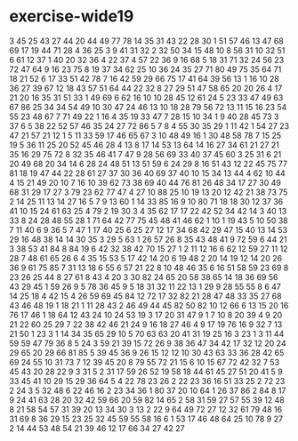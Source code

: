 # exercise-wide19
3
45
25
43
27
44
20
44
49
77
78
14
35
31
43
22
28
30
1
51
57
46
13
47
68
69
17
19
44
71
28
4
36
25
3
9
41
31
32
2
32
50
34
15
48
10
8
56
31
10
32
51
6
61
12
37
1
40
20
32
36
4
22
37
4
57
22
36
9
16
68
5
18
31
71
32
24
56
23
72
47
64
9
16
23
75
8
19
37
34
62
25
10
36
24
35
27
71
80
49
75
35
64
71
18
21
52
6
17
33
51
42
78
7
16
42
59
29
66
75
17
41
64
39
56
13
1
16
10
28
36
27
39
67
12
18
43
57
51
64
44
22
32
8
27
29
51
47
58
65
20
20
26
4
17
21
20
16
35
31
51
33
1
49
69
6
62
16
10
10
28
45
12
61
24
5
23
33
47
49
63
67
86
25
34
34
54
49
10
30
47
24
46
13
10
18
28
79
56
72
13
11
15
16
23
54
55
23
48
67
7
71
49
22
1
16
4
35
19
33
47
7
28
15
10
34
1
9
40
28
45
73
3
37
6
5
38
22
52
57
46
35
24
27
72
86
5
7
8
4
55
30
35
29
1
11
42
1
54
27
23
47
21
57
21
12
1
5
11
33
59
17
46
65
67
3
10
48
49
16
1
30
48
58
78
7
15
25
19
5
36
11
25
20
52
45
46
28
4
13
8
17
14
53
13
64
14
16
27
34
61
21
27
21
35
16
29
75
72
8
32
35
46
41
7
47
9
28
56
69
33
40
37
45
60
3
25
31
6
21
20
49
68
20
34
14
6
28
24
48
51
13
51
59
6
24
29
8
16
51
43
12
22
45
75
77
81
18
19
47
44
22
28
61
27
37
30
36
40
69
37
40
10
15
34
13
44
4
62
10
44
4
15
21
49
20
10
7
16
10
39
62
73
38
69
40
44
76
81
26
48
34
17
27
30
49
68
31
29
17
27
3
79
23
62
77
47
4
27
10
88
25
10
19
13
20
12
42
21
38
73
75
2
14
25
11
13
14
27
16
5
7
9
13
60
1
14
33
85
16
9
10
80
71
18
18
30
12
37
36
41
10
15
24
61
63
25
4
79
2
19
30
3
4
35
62
17
17
22
42
52
34
42
14
3
40
13
33
8
24
28
48
55
28
1
71
64
42
77
75
45
48
41
46
62
1
10
1
19
43
5
10
50
38
7
11
40
6
9
36
5
7
47
1
17
40
25
6
25
27
12
17
34
68
42
29
47
15
40
13
14
53
29
16
48
38
14
14
30
35
3
29
5
63
1
26
57
26
8
35
43
48
41
9
72
59
6
44
21
3
38
53
41
84
8
84
19
6
42
32
38
42
70
15
27
1
2
11
12
16
6
62
12
59
27
11
12
28
7
48
61
65
26
6
4
35
15
53
5
17
42
14
20
6
19
48
2
20
14
19
12
14
20
26
36
9
61
75
85
7
31
13
18
6
55
6
57
21
22
8
10
48
46
35
6
16
51
58
59
23
69
8
23
26
25
44
8
27
61
8
43
4
20
3
30
82
24
65
20
58
38
65
14
18
36
69
56
43
29
45
1
59
26
9
5
78
36
45
9
5
18
31
32
11
22
13
1
29
9
28
55
55
8
6
47
14
25
18
4
42
15
4
26
59
69
45
84
12
72
17
32
82
21
28
47
48
33
35
27
68
43
46
48
19
1
18
21
1
11
28
43
2
46
49
44
45
82
50
82
10
12
66
6
13
15
20
16
76
17
46
1
18
64
12
43
24
10
24
53
19
3
17
20
31
47
9
1
7
10
8
20
39
4
9
20
21
22
60
25
29
7
22
38
42
46
21
24
9
16
18
27
46
4
9
17
19
76
16
9
32
7
13
21
50
1
23
3
1
14
34
35
65
29
10
5
70
63
63
20
41
31
19
25
16
3
23
1
3
11
44
59
59
47
79
36
8
5
24
3
59
21
39
15
72
26
9
38
36
47
34
42
17
32
12
20
24
29
65
20
29
66
81
85
5
39
45
36
9
26
15
12
12
10
30
43
63
33
36
28
42
65
69
24
55
10
31
73
7
12
39
45
20
8
79
55
72
21
15
6
10
15
67
72
42
32
7
53
45
43
20
28
22
9
3
31
5
2
31
17
59
26
52
19
58
18
44
61
45
27
51
20
41
5
9
33
45
41
10
29
15
29
36
64
5
4
22
78
23
26
2
22
23
36
16
51
33
25
2
72
23
2
24
3
5
32
48
6
22
46
16
2
23
34
36
1
80
37
20
10
64
1
26
37
86
2
84
8
17
9
24
41
63
28
20
32
42
59
66
20
59
82
14
65
2
58
31
59
27
57
55
39
12
48
8
21
58
54
57
31
39
20
13
34
30
3
13
2
22
9
64
49
72
27
12
32
61
79
48
16
31
69
8
36
29
15
23
25
32
45
59
55
58
16
6
1
53
17
46
48
64
25
10
78
9
27
2
14
44
53
48
54
21
39
46
12
17
66
34
27
42
27
